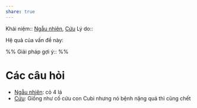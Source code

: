 ```yaml
---
share: true
---
```

Khái niệm:: [Ngẫu nhiên](../../T%E1%BB%AB%20%C4%91i%E1%BB%83n/Trung%20t%C3%ADnh/Ng%E1%BA%ABu%20nhi%C3%AAn.md), [Cứu](../../T%E1%BB%AB%20%C4%91i%E1%BB%83n/Trung%20t%C3%ADnh/C%E1%BB%A9u.md) 
Lý do:: 

Hệ quả của vấn đề này:


%%
Giải pháp gợi ý:: 
%%



# Các câu hỏi
- [Ngẫu nhiên](../../T%E1%BB%AB%20%C4%91i%E1%BB%83n/Trung%20t%C3%ADnh/Ng%E1%BA%ABu%20nhi%C3%AAn.md): cỏ 4 lá
- [Cứu](../../T%E1%BB%AB%20%C4%91i%E1%BB%83n/Trung%20t%C3%ADnh/C%E1%BB%A9u.md): Giống như cố cứu con Cubi nhưng nó bệnh nặng quá thì cũng chết

